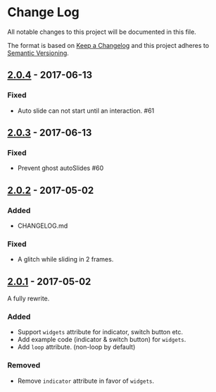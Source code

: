 # Change Log
All notable changes to this project will be documented in this file.

The format is based on [Keep a Changelog](http://keepachangelog.com/)
and this project adheres to [Semantic Versioning](http://semver.org/).

## [2.0.4] - 2017-06-13

### Fixed
- Auto slide can not start until an interaction. #61

## [2.0.3] - 2017-06-13

### Fixed
- Prevent ghost autoSlides #60

## [2.0.2] - 2017-05-02

### Added
- CHANGELOG.md

### Fixed
- A glitch while sliding in 2 frames.

## [2.0.1] - 2017-05-02

A fully rewrite.

### Added
- Support `widgets` attribute for indicator, switch button etc.
- Add example code (indicator & switch button) for `widgets`.
- Add `loop` attribute. (non-loop by default)

### Removed
- Remove `indicator` attribute in favor of `widgets`.

[2.0.4]: https://github.com/amio/re-carousel/compare/v2.0.4...v2.0.3
[2.0.3]: https://github.com/amio/re-carousel/compare/v2.0.3...v2.0.2
[2.0.2]: https://github.com/amio/re-carousel/compare/v2.0.2...v2.0.1
[2.0.1]: https://github.com/amio/re-carousel/compare/v2.0.1...v1.2.6

